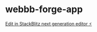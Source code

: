 # webbb-forge-app

[Edit in StackBlitz next generation editor ⚡️](https://stackblitz.com/~/github.com/h4x33b/webbb-forge-app)